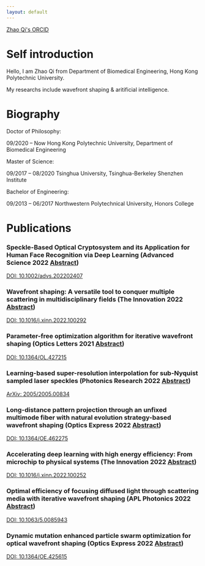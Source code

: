 ```yaml
---
layout: default
---
```


[Zhao Qi's ORCID](https://orcid.org/0000-0002-8594-6940)

# Self introduction

Hello, I am Zhao Qi from Department of Biomedical Engineering, Hong Kong Polytechnic University.

My researchs include wavefront shaping & aritificial intelligence.

# Biography

Doctor of Philosophy:

09/2020 – Now Hong Kong Polytechnic University, Department of Biomedical Engineering

Master of Science:

09/2017 – 08/2020 Tsinghua University, Tsinghua-Berkeley Shenzhen Institute

Bachelor of Engineering:

09/2013 – 06/2017 Northwestern Polytechnical University, Honors College

# Publications
### Speckle-Based Optical Cryptosystem and its Application for Human Face Recognition via Deep Learning (Advanced Science 2022 [Abstract](https://863zq.github.io/Publication/speckle_based_cryptosystem.html))
[DOI: 10.1002/advs.202202407](https://doi.org/10.1002/advs.202202407)

### Wavefront shaping: A versatile tool to conquer multiple scattering in multidisciplinary fields (The Innovation 2022 [Abstract](https://863zq.github.io/Publication/wfs_review.html))
[DOI: 10.1016/j.xinn.2022.100292](https://doi.org/10.1016/j.xinn.2022.100292)

### Parameter-free optimization algorithm for iterative wavefront shaping (Optics Letters 2021 [Abstract](https://863zq.github.io/Publication/parameter_free_algorithm.html))
[DOI: 10.1364/OL.427215](https://doi.org/10.1364/OL.427215)

### Learning-based super-resolution interpolation for sub-Nyquist sampled laser speckles (Photonics Research 2022 [Abstract](https://863zq.github.io/Publication/speckle_interpolation.html))
[ArXiv: 2005/2005.00834](https://arxiv.org/ftp/arxiv/papers/2005/2005.00834.pdf)

### Long-distance pattern projection through an unfixed multimode fiber with natural evolution strategy-based wavefront shaping (Optics Express 2022 [Abstract](https://863zq.github.io/Publication/pattern_projection.html))
[DOI: 10.1364/OE.462275](https://doi.org/10.1364/OE.462275)

### Accelerating deep learning with high energy efficiency: From microchip to physical systems (The Innovation 2022 [Abstract](https://863zq.github.io/Publication/wfs_commentary.html))
[DOI: 10.1016/j.xinn.2022.100252](https://doi.org/10.1016/j.xinn.2022.100252)

### Optimal efficiency of focusing diffused light through scattering media with iterative wavefront shaping (APL Photonics 2022 [Abstract](https://863zq.github.io/Publication/wfs_efficiency.html))
[DOI: 10.1063/5.0085943](https://doi.org/10.1063/5.0085943)

### Dynamic mutation enhanced particle swarm optimization for optical wavefront shaping (Optics Express 2022 [Abstract](https://863zq.github.io/Publication/dma_pso.html))
[DOI: 10.1364/OE.425615](https://doi.org/10.1364/OE.425615)
